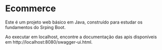 # Ecommerce

Este é um projeto web básico em Java, construído para estudar os fundamentos do Srping Boot.

Ao executar em localhost, encontre a documentação das apis disponíveis em http://localhost:8080/swagger-ui.html.